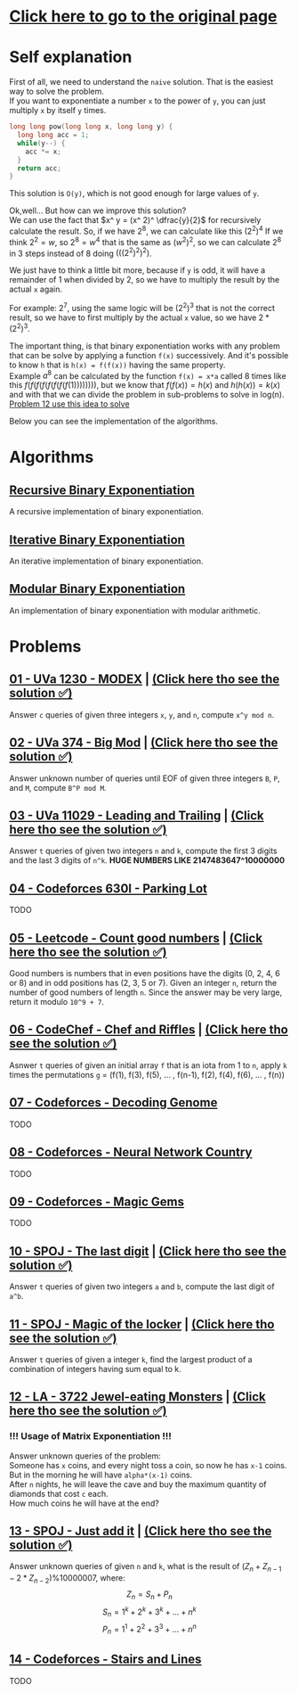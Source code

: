 # [Click here to go to the original page](https://cp-algorithms.com/algebra/binary-exp.html)

# Self explanation
First of all, we need to understand the `naive` solution. That is the easiest way to solve the problem.  
If you want to exponentiate a number `x` to the power of `y`, you can just multiply `x` by itself `y` times.
```cpp
long long pow(long long x, long long y) {
  long long acc = 1;
  while(y--) {
    acc *= x;
  }
  return acc;
}
```
This solution is `O(y)`, which is not good enough for large values of `y`.  

Ok,well... But how can we improve this solution?  
We can use the fact that $x^ y = (x^ 2)^ \dfrac{y}{2}$ for recursively calculate the result. So, if we have $2^8$, we can calculate like this $(2^ 2)^ 4$
If we think $2^2 = w$, so $2^8 = w^4$ that is the same as $(w^2)^2$, so we can calculate $2^8$ in 3 steps instead of 8 doing $(((2^2)^2)^2)$.

We just have to think a little bit more, because if `y` is odd, it will have a remainder of 1 when divided by 2, so we have to multiply the result by the actual `x` again.

For example: $2^7$, using the same logic will be $(2^2)^3$ that is not the correct result, so we have to first multiply by the actual `x` value, so we have $2 * (2^2)^3$.


The important thing, is that binary exponentiation works with any problem that can be solve by applying a function `f(x)` successively. And it's possible to know `h` that is `h(x) = f(f(x))` having the same property.  
Example $a^8$ can be calculated by the function `f(x) = x*a` called 8 times like this
$f(f(f(f(f(f(f(f(1))))))))$, but we know that $f(f(x)) = h(x)$ and $h(h(x)) = k(x)$ and with that we can divide the problem in sub-problems to solve in log(n).  
<a href="#12---la---3722-jewel-eating-monsters--click-here-tho-see-the-solution--">
  Problem 12 use this idea to solve
</a>

Below you can see the implementation of the algorithms.

# Algorithms
## [Recursive Binary Exponentiation](/01Algebra/01-BinaryExponentiation/algos/recursive.cpp)
A recursive implementation of binary exponentiation.

## [Iterative Binary Exponentiation](/01Algebra/01-BinaryExponentiation/algos/iterative.cpp)
An iterative implementation of binary exponentiation.

## [Modular Binary Exponentiation](/01Algebra/01-BinaryExponentiation/algos/modular.cpp)
An implementation of binary exponentiation with modular arithmetic.

# Problems
## [01 - UVa 1230 - MODEX](https://vjudge.net/problem/UVA-1230) | [(Click here tho see the solution  ✅)](/01Algebra/01-BinaryExponentiation/problems/01Modex.cpp)
Answer `c` queries of given three integers `x`, `y`, and `n`, compute `x^y mod n`.  

## [02 - UVa 374 - Big Mod](https://vjudge.net/problem/UVA-374) | [(Click here tho see the solution  ✅)](/01Algebra/01-BinaryExponentiation/problems/02BigMod.cpp)
Answer unknown number of queries until EOF of given three integers `B`, `P`, and `M`, compute `B^P mod M`.  

## [03 - UVa 11029 - Leading and Trailing](https://vjudge.net/problem/UVA-11029) | [(Click here tho see the solution  ✅)](/01Algebra/01-BinaryExponentiation/problems/03LeadingAndTrailing.cpp)
Answer `t` queries of given two integers `n` and `k`, compute the first 3 digits and the last 3 digits of `n^k`. **HUGE NUMBERS LIKE 2147483647^10000000**  

## [04 - Codeforces 630I - Parking Lot](https://vjudge.net/problem/CodeForces-630I)
TODO

## [05 - Leetcode - Count good numbers](https://leetcode.com/problems/count-good-numbers/) | [(Click here tho see the solution  ✅)](/01Algebra/01-BinaryExponentiation/problems/05CountGoodNumbers.cpp)
Good numbers is numbers that in even positions have the digits (0, 2, 4, 6 or 8) and in odd positions has (2, 3, 5 or 7).
Given an integer `n`, return the number of good numbers of length `n`. Since the answer may be very large, return it modulo `10^9 + 7`.  

## [06 - CodeChef - Chef and Riffles](https://vjudge.net/problem/CodeChef-RIFFLES) | [(Click here tho see the solution  ✅)](/01Algebra/01-BinaryExponentiation/problems/06ChefAndRiffles.cpp)
Asnwer `t` queries of given an initial array `f` that is an iota from 1 to `n`, apply `k` times the permutations `g` = (f(1), f(3), f(5), ... , f(n-1), f(2), f(4), f(6), ... , f(n))  

## [07 - Codeforces - Decoding Genome](https://vjudge.net/problem/CodeForces-222E)
TODO

## [08 - Codeforces - Neural Network Country](https://vjudge.net/problem/CodeForces-852B)
TODO

## [09 - Codeforces - Magic Gems](https://vjudge.net/problem/CodeForces-1117D)
TODO

## [10 - SPOJ - The last digit](https://vjudge.net/problem/SPOJ-LASTDIG) | [(Click here tho see the solution  ✅)](/01Algebra/01-BinaryExponentiation/problems/10TheLastDigit.cpp)
Answer `t` queries of given two integers `a` and `b`, compute the last digit of `a^b`.  

## [11 - SPOJ - Magic of the locker](https://vjudge.net/problem/SPOJ-LOCKER) | [(Click here tho see the solution  ✅)](/01Algebra/01-BinaryExponentiation/problems/11MagicOfTheLocker.cpp)
Answer `t` queries of given a integer `k`, find the largest product of a combination of integers having sum equal to k.

## [12 - LA - 3722 Jewel-eating Monsters](https://vjudge.net/problem/UVALive-3722) | [(Click here tho see the solution  ✅)](/01Algebra/01-BinaryExponentiation/problems/12JewelEatingMonsters.cpp)
### !!! Usage of Matrix Exponentiation !!!

Answer unknown queries of the problem:  
Someone has `x` coins, and every night toss a coin, so now he has `x-1` coins.
But in the morning he will have `alpha*(x-1)` coins.  
After `n` nights, he will leave the cave and buy the maximum quantity of
diamonds that cost `c` each.  
How much coins he will have at the end?  

## [13 - SPOJ - Just add it](https://vjudge.net/problem/SPOJ-ZSUM) | [(Click here tho see the solution  ✅)](/01Algebra/01-BinaryExponentiation/problems/13JustAddIt.cpp)
Answer unknown queries of given `n` and `k`, what is the result of
$(Z_n + Z_{n-1} - 2*Z_{n-2})\%10000007$, where:
$$Z_n = S_n + P_n$$
$$S_n = 1^k + 2^k + 3^k + ... + n^k$$
$$P_n = 1^1 + 2^2 + 3^3 + ... + n^n$$

## [14 - Codeforces - Stairs and Lines](https://vjudge.net/problem/CodeForces-498E)
TODO